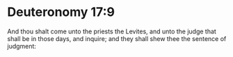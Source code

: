 # Deuteronomy 17:9

And thou shalt come unto the priests the Levites, and unto the judge that shall be in those days, and inquire; and they shall shew thee the sentence of judgment: